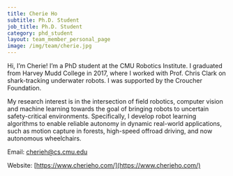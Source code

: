 ```yaml
---
title: Cherie Ho
subtitle: Ph.D. Student
job_title: Ph.D. Student
category: phd_student
layout: team_member_personal_page
image: /img/team/cherie.jpg
---
```


Hi, I’m Cherie! I’m a PhD student at the CMU Robotics Institute. I graduated from Harvey Mudd College in 2017, where I worked with Prof. Chris Clark on shark-tracking underwater robots. I was supported by the Croucher Foundation.

My research interest is in the intersection of field robotics, computer vision and machine learning towards the goal of bringing robots to uncertain safety-critical environments. Specifically, I develop robot learning algorithms to enable reliable autonomy in dynamic real-world applications, such as motion capture in forests, high-speed offroad driving, and now autonomous wheelchairs.

Email:
cherieh@cs.cmu.edu

Website:
[https://www.cherieho.com/](https://www.cherieho.com/)